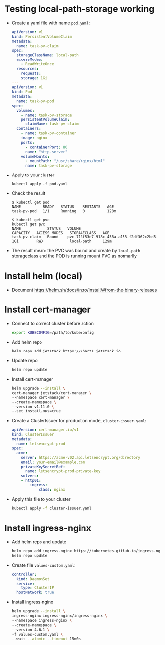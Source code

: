 # Testing local-path-storage working
- Create a yaml file with name `pod.yaml`:
    ```yaml
    apiVersion: v1
    kind: PersistentVolumeClaim
    metadata:
      name: task-pv-claim
    spec:
      storageClassName: local-path
      accessModes:
        - ReadWriteOnce
      resources:
        requests:
        storage: 1Gi
    ---
    apiVersion: v1
    kind: Pod
    metadata:
      name: task-pv-pod
    spec:
      volumes:
        - name: task-pv-storage
        persistentVolumeClaim:
          claimName: task-pv-claim
      containers:
        - name: task-pv-container
        image: nginx
        ports:
          - containerPort: 80
          name: "http-server"
        volumeMounts:
          - mountPath: "/usr/share/nginx/html"
          name: task-pv-storage
    ```
- Apply to your cluster
  ```
  kubectl apply -f pod.yaml
  ```
- Check the result
  ```
  $ kubectl get pod                     
  NAME          READY   STATUS    RESTARTS   AGE
  task-pv-pod   1/1     Running   0          128m

  $ kubectl get pvc
  kubectl get pvc                             
  NAME            STATUS   VOLUME                                     CAPACITY   ACCESS MODES   STORAGECLASS   AGE
  task-pv-claim   Bound    pvc-713f53e7-918c-458a-a158-f2df362c2bd5   1Gi        RWO            local-path     129m
  ```
- The result mean: the PVC was bound and create by `local-path` storageclass and the POD is running mount PVC as normarlly

# Install helm (local)
- Document https://helm.sh/docs/intro/install/#from-the-binary-releases

# Install cert-manager
- Connect to correct cluster before action
    ```bash
    export KUBECONFIG=/path/to/kubeconfig
    ```

- Add helm repo
    ```bash
    helm repo add jetstack https://charts.jetstack.io
    ```
- Update repo
    ```bash
    helm repo update
    ```
- Install cert-manager
    ```bash
    helm upgrade --install \
    cert-manager jetstack/cert-manager \
    --namespace cert-manager \
    --create-namespace \
    --version v1.11.0 \
    --set installCRDs=true
    ```
- Create a ClusterIssuer for production mode, `cluster-issuer.yaml`:
    ```yaml
    apiVersion: cert-manager.io/v1
    kind: ClusterIssuer
    metadata:
      name: letsencrypt-prod
    spec:
      acme:
        server: https://acme-v02.api.letsencrypt.org/directory
        email: your-email@example.com
        privateKeySecretRef:
          name: letsencrypt-prod-private-key
        solvers:
        - http01:
            ingress:
                class: nginx
    ```
- Apply this file to your cluster
    ```bash
    kubectl apply -f cluster-issuer.yaml
    ```
# Install ingress-nginx

- Add helm repo and update
    ```bash
    helm repo add ingress-nginx https://kubernetes.github.io/ingress-nginx
    helm repo update
    ```
- Create file `values-custom.yaml`:
    ```yaml
    controller:
      kind: DaemonSet
      service:
        type: ClusterIP
      hostNetwork: true
    ```
- Install ingress-nginx
    ```bash
    helm upgrade --install \
    ingress-nginx ingress-nginx/ingress-nginx \
    --namespace ingress-nginx \
    --create-namespace \
    --version 4.6.1 \
    -f values-custom.yaml \
    --wait --atomic --timeout 15m0s
    ```
